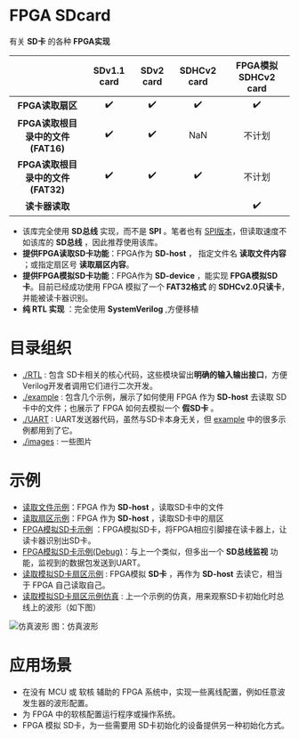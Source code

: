 FPGA SDcard
===========================
有关 **SD卡** 的各种 **FPGA实现**

|           |  SDv1.1 card       |  SDv2 card          | SDHCv2 card        | FPGA模拟SDHCv2 card
| :-----:   | :------------:     |   :------------:    | :------------:     | :------------:     |
| **FPGA读取扇区**  | :heavy_check_mark: |  :heavy_check_mark: | :heavy_check_mark:  |  :heavy_check_mark:  | 
| **FPGA读取根目录中的文件(FAT16)** | :heavy_check_mark: |  :heavy_check_mark: | NaN  | 不计划 |
| **FPGA读取根目录中的文件(FAT32)** | :heavy_check_mark: |  :heavy_check_mark: | :heavy_check_mark: | 不计划 |
| **读卡器读取**    | | | | :heavy_check_mark: |

* 该库完全使用 **SD总线** 实现，而不是 **SPI** 。笔者也有 [SPI版本](https://github.com/WangXuan95/FPGA-SDcard-File/ "SPI版本")，但读取速度不如该库的 **SD总线** ，因此推荐使用该库。
* **提供FPGA读取SD卡功能**：FPGA作为 **SD-host** ， 指定文件名 **读取文件内容** ；或指定扇区号 **读取扇区内容**。
* **提供FPGA模拟SD卡功能**：FPGA作为 **SD-device** ，能实现 **FPGA模拟SD卡**。目前已经成功使用 FPGA 模拟了一个 **FAT32格式** 的 **SDHCv2.0只读卡**，并能被读卡器识别。
* **纯 RTL 实现** ：完全使用 **SystemVerilog**  ,方便移植

# 目录组织
* [./RTL](https://github.com/WangXuan95/FPGA-SDcard/blob/master/RTL/ "./RTL") : 包含 SD卡相关的核心代码，这些模块留出**明确的输入输出接口**，方便Verilog开发者调用它们进行二次开发。
* [./example](https://github.com/WangXuan95/FPGA-SDcard/blob/master/example/ "./example") : 包含几个示例，展示了如何使用 FPGA 作为 **SD-host** 去读取 SD卡中的文件；也展示了 FPGA 如何去模拟一个 **假SD卡** 。
* [./UART](https://github.com/WangXuan95/FPGA-SDcard/blob/master/UART/ "./UART") : UART发送器代码，虽然与SD卡本身无关，但 [example](https://github.com/WangXuan95/FPGA-SDcard/blob/master/RTL/ "example") 中的很多示例都用到了它。
* [./images](https://github.com/WangXuan95/FPGA-SDcard/blob/master/images/ "./images") : 一些图片


# 示例
* [读取文件示例](https://github.com/WangXuan95/FPGA-SDcard/blob/master/example/ReadFile/ "读取文件示例")：FPGA 作为 **SD-host** ，读取SD卡中的文件
* [读取扇区示例](https://github.com/WangXuan95/FPGA-SDcard/blob/master/example/ReadSector/ "读取扇区示例")：FPGA 作为 **SD-host** ，读取SD卡中的扇区
* [FPGA模拟SD卡示例](https://github.com/WangXuan95/FPGA-SDcard/blob/master/example/FakeSDcard/ "FPGA模拟SD卡示例") ：FPGA模拟SD卡，将FPGA相应引脚接在读卡器上，让读卡器识别出SD卡。
* [FPGA模拟SD卡示例(Debug)](https://github.com/WangXuan95/FPGA-SDcard/blob/master/example/FakeSDcard_Debug/ "FPGA模拟SD卡示例(Debug)")：与上一个类似，但多出一个 **SD总线监视** 功能，监视到的数据包发送到UART。
* [读取模拟SD卡扇区示例](https://github.com/WangXuan95/FPGA-SDcard/blob/master/example/ReadSector_FakeSD/ "读取模拟SD卡扇区示例") : FPGA模拟 **SD卡** ，再作为 **SD-host** 去读它，相当于 FPGA 自己读取自己。
* [读取模拟SD卡扇区示例仿真](https://github.com/WangXuan95/FPGA-SDcard/blob/master/example/ReadSector_FakeSD_simulation/ "读取模拟SD卡扇区示例仿真") : 上一个示例的仿真，用来观察SD卡初始化时总线上的波形（如下图）


![仿真波形](https://github.com/WangXuan95/FPGA-SDcard/blob/master/images/wave.png)
图：仿真波形

# 应用场景
* 在没有 MCU 或 软核 辅助的 FPGA 系统中，实现一些离线配置，例如任意波发生器的波形配置。
* 为 FPGA 中的软核配置运行程序或操作系统。
* FPGA 模拟 SD卡，为一些需要用 SD卡初始化的设备提供另一种初始化方式。
